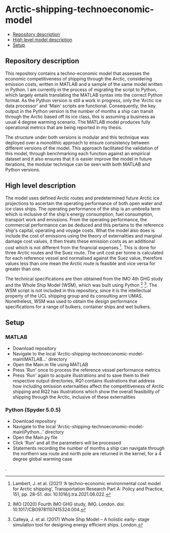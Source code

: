 # Arctic-shipping-technoeconomic-model
* [Repository description](#repository_description)
* [High level model description](#high_level_model_description)
* [Setup](#setup)

## Repository description
This repository contains a techno-economic model that assesses the economic competitiveness of shipping through the Arctic,
considering emission costs, written in MATLAB and a sample of the same model written in Python. I am currently in the process
of migrating the script to Python, which largely entails translating the MATLAB syntax into the correct Python format. As the Python 
version is still a work in progress, only the 'Arctic ice data processor' and 'Main' scripts are functional. Consequently, 
the key output in the Python version is the number of months a ship can transit through the Arctic based off its ice class, this is 
assuming a business as usual 4 degree warming scenario. The MATLAB model produces fully operational metrics that are being reported in my thesis. 

The structure under both versions is modular and this technique was deployed over a monolithic approach to ensure consistency between
different versions of the model. This approach facilitated the validation of this model, through benchmarking each function
against an empirical dataset and it also ensures that it is easier improve the model in future iterations, 
the modular technique can be seen with both MATLAB and Python versions. 

## High level description
The model uses defined Arctic routes and predetermined future Arctic ice projections to ascertain the operating performance of both
open water and ice class ships. The operating performance of the ship is an umbrella term which is inclusive of the ship's energy consumption,
fuel consumption, transport work and emissions. From the operating performance, the commercial performance can be deduced and this pertains to the reference
ship's capital, operating and voyage costs. What the model also does is include the cost of emissions using the theory of externalities
and marginal damage cost values, it then treats these emission costs as an additional cost which is not different from the financial expenses [^1]. This
is done for three Arctic routes and the Suez route. The unit cost per tonne is calculated for each reference vessel and normalised against the Suez value,
therefore values less than one mean the Arctic route is feasible and vice versa for greater than one. 

The technical specifications are then obtained from the IMO 4th GHG study and the Whole Ship Model (WSM), which was built using Python [^2] [^3]. The WSM script is not included in this repository, since it is the intellectual property of the UCL shipping group and its consulting arm UMAS. Nonetheless, WSM was used to obtain the design performance specifications for a range of bulkers, container ships and wet bulkers. 

## Setup

### MATLAB
* Download repository 
* Navigate to the local 'Arctic-shipping-technoeconomic-model-main\MATLAB...' directory
* Open the Main.m file using MATLAB
* Press 'Run' once to process the reference vessel performance metrics
* Press 'Run' again to acquire illustrations and to save them to their respective output directories, RQ1 contains illustrations that address how including emission externalities affect the competitiveness of Arctic shipping and RQ2 has illustrations which show the overall feasibility of shipping through the Arctic, inclusive of these externalities

### Python (Spyder 5.0.5)
* Download repository
* Navigate to the local 'Arctic-shipping-technoeconomic-model-main\Python...' directory
* Open the Main.py file 
* Click 'Run' and all the parameters will be processed
* Statements recording the number of months a ship can navigate through the northern sea route and north pole are returned in the kernel, for a 4 degree global warming case


[^1]: Lambert, J. et al. (2021) ‘A techno-economic environmental cost model for Arctic shipping’, Transportation Research Part A: Policy and Practice, 151, pp. 28–51. doi: 10.1016/j.tra.2021.06.022.
[^2]: IMO (2020) Fourth IMO GHG study, IMO. London. doi: 10.1017/CBO9781107415324.004.
[^3]: Calleya, J. et al. (2017) Whole Ship Model – A holistic early- stage simulation tool for designing energy efficient ships. London.

.




